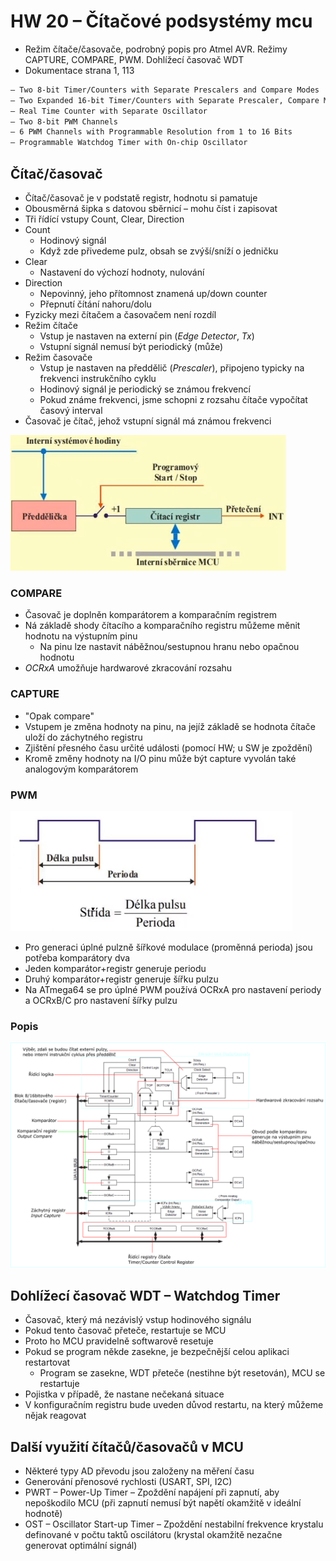 # HW 20 – Čítačové podsystémy mcu

* Režim čítače/časovače, podrobný popis pro Atmel AVR. Režimy CAPTURE, COMPARE, PWM. Dohlížecí časovač WDT
* Dokumentace strana 1, 113

``` txt
– Two 8-bit Timer/Counters with Separate Prescalers and Compare Modes
– Two Expanded 16-bit Timer/Counters with Separate Prescaler, Compare Mode, and Capture Mode
– Real Time Counter with Separate Oscillator
– Two 8-bit PWM Channels
– 6 PWM Channels with Programmable Resolution from 1 to 16 Bits
– Programmable Watchdog Timer with On-chip Oscillator
```

## Čítač/časovač

* Čítač/časovač je v podstatě registr, hodnotu si pamatuje
* Obousměrná šipka s datovou sběrnicí – mohu číst i zapisovat
* Tři řídící vstupy Count, Clear, Direction
* Count
  * Hodinový signál
  * Když zde přivedeme pulz, obsah se zvýší/sníží o jedničku
* Clear
  * Nastavení do výchozí hodnoty, nulování
* Direction
  * Nepovinný, jeho přítomnost znamená up/down counter
  * Přepnutí čítání nahoru/dolu
* Fyzicky mezi čítačem a časovačem není rozdíl
* Režim čítače
  * Vstup je nastaven na externí pin (_Edge Detector_, _Tx_)
  * Vstupní signál nemusí být periodický (může)
* Režim časovače
  * Vstup je nastaven na předdělič (_Prescaler_), připojeno typicky na frekvenci instrukčního cyklu
  * Hodinový signál je periodický se známou frekvencí
  * Pokud známe frekvenci, jsme schopni z rozsahu čítače vypočítat časový interval
* Časovač je čítač, jehož vstupní signál má známou frekvenci

![timer](./img/HW_20_01.PNG)

### COMPARE

* Časovač je doplněn komparátorem a komparačním registrem
* Ná základě shody čítacího a komparačního registru můžeme měnit hodnotu na výstupním pinu
  * Na pinu lze nastavit náběžnou/sestupnou hranu nebo opačnou hodnotu
* _OCRxA_ umožňuje hardwarové zkracování rozsahu

### CAPTURE

* "Opak compare"
* Vstupem je změna hodnoty na pinu, na jejíž základě se hodnota čítače uloží do záchytného registru
* Zjištění přesného času určité události (pomocí HW; u SW je zpoždění)
* Kromě změny hodnoty na I/O pinu může být capture vyvolán také analogovým komparátorem

### PWM

![2002](./img/HW_20_02.PNG)

* Pro generaci úplné pulzně šířkové modulace (proměnná perioda) jsou potřeba komparátory dva
* Jeden komparátor+registr generuje periodu
* Druhý komparátor+registr generuje šířku pulzu
* Na ATmega64 se pro úplné PWM používá OCRxA pro nastavení periody a OCRxB/C pro nastavení šířky pulzu

### Popis

![tc](./img/HW_20_03.png)

## Dohlížecí časovač WDT – Watchdog Timer

* Časovač, který má nezávislý vstup hodinového signálu
* Pokud tento časovač přeteče, restartuje se MCU
* Proto ho MCU pravidelně softwarově resetuje
* Pokud se program někde zasekne, je bezpečnější celou aplikaci restartovat
  * Program se zasekne, WDT přeteče (nestihne být resetován), MCU se restartuje
* Pojistka v případě, že nastane nečekaná situace
* V konfiguračním registru bude uveden důvod restartu, na který můžeme nějak reagovat

## Další využití čítačů/časovačů v MCU

* Některé typy AD převodu jsou založeny na měření času
* Generování přenosové rychlosti (USART, SPI, I2C)
* PWRT – Power-Up Timer – Zpoždění napájení při zapnutí, aby nepoškodilo MCU (při zapnutí nemusí být napětí okamžitě v ideální hodnotě)
* OST – Oscillator Start-up Timer – Zpoždění nestabilní frekvence krystalu definované v počtu taktů oscilátoru (krystal okamžitě nezačne generovat optimální signál)
